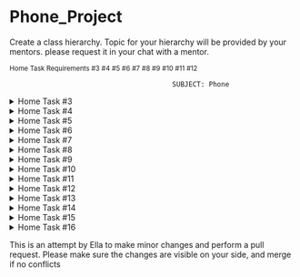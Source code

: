 # Phone_Project
Create a class hierarchy. Topic for your hierarchy will be provided by your mentors.
please request it in your chat with a mentor.

<sup>Home Task Requirements #3 #4 #5 #6 #7 #8 #9 #10 #11 #12 </sup>


                                            SUBJECT: Phone

<details>

<summary>Home Task #3</summary>

### Requirements for Home task #3

| **Requirements**  | **Implementation** |
| -- | ------------- |
| Create at least 10 classes | Created different types of phone brands  |
| All classes must contain properties | Each phone brand contains unique feature  |
| Create at least 10 classes | Created different types of phone brands  |
| At least 5 private properties | Each phone brand has private variables ex: phoneMotto for brand slogan  |
| All private variable must have getters and setter methods | All classes contain getters and setters methods  |
| All classes should have at least one custom constructor | Constructors for each class call different variables  |

Create separate class with main() which will instantiate objects of implemented classes.

</details>

<details>

<summary>Home Task #4</summary>

### Requirements for Home task #4

| **Requirements**  | **Implementation** |
| -- | ------------- |
| Use polymorphism with at least one abstract class | Apple class with Phone class multiple methods  |
| Create and override at least one abstract method | method showFeature() is abstract and overrides on Samsung  |
| Use protected modifier at least 5 | Phone class uses 5 protected modifiers in its variables  |
| Override methods from class Object (toString(), hashcode(), equals()) for at least 3 classes from the hierarchy. | Classes Samsung, Xiaomi, Motorola uses the toString() to override a method |

</details>

<details>

<summary>Home Task #5</summary>

### Requirements for Home task #5

| **Requirements**  | **Implementation** |
| -- | ------------- |
| Add 5 interfaces to the existing hierarchy | apple, lg, nokia, sony, & phone classes  |
| Use polymorphism with the abstract class and interface from the hierarchy. | connectToWifi() -> Apple -> Phone -> interfaces.com.solvd.laba.Connectivity  |
| Create final class, method, variable | Xiaomi class  |
| Create a static block, method, variable | Huawei class |

</details>

<details>

<summary>Home Task #6</summary>

### Requirements for Home task #6

| **Requirements**  | **Implementation** |
| -- | ------------- |
| Create 5 custom exceptions | Created a PhoneExceptions class with 5 custom exceptions under exceptions package  |
| Handle exceptions in 2 ways | <ul><li>1. InputSelectionException is handle by try catch block in BrandSelection for user input</li><li>2. ModelNotFoundException is handle by throws keyword on Phone class</li></ul> |
| Use try-catch with resources | Used the InputSelectionException and try-with-resources to end program  |
| Log messages to the console, file | Used LOGGER.info.severe.warning to prompt multiple statements |

</details>

<details>

<summary>Home Task #7</summary>

### Requirements for Home task #7

| **Requirements**  | **Implementation** |
| -- | ------------- |
| Add 5 collections to the hierarchy | <ul><li>Created a class PhoneCollections and used it to prompt the different child classes phone specs</li><li>Map,List and Set collections used for Apple, LG, Sony</li></ul>  |
| Use polymorphism with the abstract class and interface from the hierarchy | connectToWifi() -> Apple -> Phone -> interfaces.com.solvd.laba.Connectivity  |
| Create custom implementation of LinkedList with generic and use it in your project | Added the generic class CustomLinkedList and use it to implement a LinkedList in the com.solvd.laba.PhoneMenu class  |

</details>


<details>

<summary>Home Task #8</summary>

### Requirements for Home task #8

| **Requirements**  | **Implementation** |
| -- | ------------- |
| Move all projects to Maven | moved project into maven repository  |
| Build jar file and deploy to the local repository | SNAPSHOT.jar file in the target folder  |
| Add and use 2 Plugins | Added log4j-core & log4j-api and then commons-lang3 & commons-io  |
| Run mvn for different phases from the Maven lifecycle. Check the result. | Used clean, validate and deploy |

</details>

<details>

<summary>Home Task #9</summary>

### Requirements for Home task #9

| **Requirements**  | **Implementation** |
| -- | ------------- |
| Read text from the file and calculate the numbers of the unique words | Created a text file phone_Information.txt |
| Write the result to the file | Output file is called phone_colors_unique_words.txt  |
| com.solvd.laba.Main requirement is: using StringUtils and FileUtils to implement it with minimum lines of code | <ul><li>com.solvd.laba.UniqueWordCounter StringUtils and FileUtils</li><li>StringUtils is used to split the content of the input file into wordsli><li>FileUtils to read the input file contents into a string & write number of unique words in a file</li></ul>
|

</details>

<details>

<summary>Home Task #10</summary>

### Requirements for Home task #10

| **Requirements**  | **Implementation** |
| -- | ------------- |
| Use at least 5 lambda functions from the java.util.function package | <ul><li>Used Consumer in the PhoneProcessor</li><li>Used Function in the PhoneNameConverter class</li><li>Used Predicate in the BandFilter class</li><li>Used Supplier in the PhoneNumberGenerator</li></ul> |
| Create 3 custom Lambda functions with generics | <ul><li>CustomLambdaSupplier -> CustomLambdaPhoneCarrier</li><li>CustomLambdaPredicate -> CustomLambdaOrigin</li></ul>|
| Create 5 complex Enums(with fields, methods, blocks | <ul><li>Created 3 complex Enums with field variables, methods and block</li><li>CameraTypeEnum, DisplayTypeEnum, PhoneColorEnum</li></ul> |

</details>

<details>

<summary>Home Task #11</summary>

### Requirements for Home task #11

| **Requirements**  | **Implementation** |
| -- | ------------- |
| Add 7 collection streaming in the hierarchy with terminal and non-terminal operations | <ul><li>Package Stream added it contains 7 classes with terminal and non-terminal operations to used in the program</li><li>Terminal Operation: collect, count, anyMatch, findAny</li><li>Non-Terminal Operations: filter, map, sorted</li></ul> |
| Handle exceptions in 2 ways | <ul><li>1. InputSelectionException is handle by try catch block in BrandSelection for user input</li><li>2. ModelNotFoundException is handle by throws keyword on Phone class</li></ul> |
| Using reflection extract information(modifiers, return types, parameters, etc) about fields, constructors, methods. Create object and call method using the only reflection | Created a reflection class PhoneReflection to extract information from constructors fields and methods from Samsung class  |
| Log messages to the console, file | Used LOGGER.info.severe.warning to prompt multiple statements |

</details>

<details>

<summary>Home Task #12</summary>

### Requirements for Home task #12

| **Requirements**  | **Implementation** |
| -- | ------------- |
| Create 2 Threads using Runnable and Thread | Package thread 2 threads PhoneThread and PhoneRunnable to implement threads |
| Create Connection Pool. Use collection from java.util.concurrent package. Connection class may be mocked. The pool should be threadsafe and lazy initialized. | ConnectionPool has a size of 5 and uses singlenton thread |
| Initialize Connection Pool object of size 5. Load Connection Pool using single threads and Java Thread Pool (7 threads in total) | Connection class and also created the DemoConnectionPool class to demonstrate usage |
| 5 threads should be able to get the connection. 2 Threads should wait for the next available connection. The program should wait as well | Connection class and also created the DemoConnectionPool class to demonstrate usage |
| Implement previous point but with interfaces Future and CompletableStage | ConnectionPool class as well as DemoConnectionPool class implement all three tasks on Connection pool, refer to comments in both classes |

</details>


<details>

<summary>Home Task #13</summary>

### Requirements for Home task #13

| **Requirements**  | **Implementation** |
| -- | ------------- |
| Build hierarchy for Schema from the below course | DAO and Model hierarchy classes have been created |
| Create DAO classes with necessary interfaces, abstract classes, and Generics.  DAO should be scalable and flexible to support another framework and another database as well. All CRUD operations should be supported using JDBC. Use connection pool from the below block | dao, model, and services packages; dao contains jdbc package with DAO implementaion class with a generic DAO interface, model package contains all Model classes, and services contains implementations package has well has Generic Services |
| Implement Service layer with necessary abstraction to be able to switch between databases and frameworks | Service package -> Generic Services interface & implementation package with Services for classes. |

</details>


<details>

<summary>Home Task #14</summary>

### Requirements for Home task #14

| **Requirements**  | **Implementation** |
| -- | ------------- |
| Create one XML file and XSD schema for at least 5 classes from the below hierarchy | Added XML and XSD that contains 5 classes: Brands,Countries,OperatingSystem,Phones,and UserAccounts|
| Validate XML file using XSD schema and assigned parser | Used validateXMLAgainstXSD, SchemaFactory, and the validator classes to perform the validation process |
| Parse XML file using one of the parsers from the title | The ParserRunner clas parsers the XML file using the DocumentBuilder class. |

</details>


<details>

<summary>Home Task #15</summary>

### Requirements for Home task #15

| **Requirements**  | **Implementation** |
| -- | ------------- |
| Add JAXB annotations to the hierarchy. Date, List, and complex objects should be covered | Implementation here |
| Parse XML using JAXB | Implementation here |

</details>

<details>

<summary>Home Task #16</summary>

### Requirements for Home task #16

| **Requirements**  | **Implementation** |
| -- | ------------- |
| Create one Json file for at least 5 classes from the hierarchy. | Implementation here |
| Add Jackson’s annotation to the hierarchy. Date, List, and complex objects should be covered. | Implementation here |
| Parse JSON using Jackson | Implementation here |

</details>

This is an attempt by Ella to make minor changes and perform a pull 
request. Please make sure the changes are visible on your side, and merge 
if no conflicts


